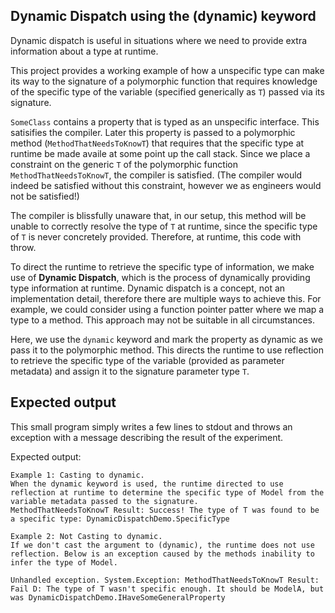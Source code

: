 ﻿## Dynamic Dispatch using the (dynamic) keyword

Dynamic dispatch is useful in situations where we need to provide extra information about a type at runtime.

This project provides a working example of how a unspecific type can make its way to the signature of a polymorphic function that requires knowledge of the specific type of the variable (specified generically as `T`) passed via its signature.

`SomeClass` contains a property that is typed as an unspecific interface. This satisifies the compiler. Later this property is passed to a polymorphic method (`MethodThatNeedsToKnowT`) that requires that the specific type at runtime be made availe at some point up the call stack. Since we place a constraint on the generic `T` of the polymorphic function `MethodThatNeedsToKnowT`, the compiler is satisfied. (The compiler would indeed be satisfied without this constraint, however we as engineers would not be satisfied!)

The compiler is blissfully unaware that, in our setup, this method will be unable to correctly resolve the type of `T` at runtime, since the specific type of `T` is never concretely provided. Therefore, at runtime, this code with throw.

To direct the runtime to retrieve the specific type of information, we make use of **Dynamic Dispatch**, which is the process of dynamically providing type information at runtime. Dynamic dispatch is a concept, not an implementation detail, therefore there are multiple ways to achieve this. For example, we could consider using a function pointer patter where we map a type to a method. This approach may not be suitable in all circumstances.

Here, we use the `dynamic` keyword and mark the property as dynamic as we pass it to the polymorphic method. This directs the runtime to use reflection to retrieve the specific type of the variable (provided as parameter metadata) and assign it to the signature parameter type `T`.

## Expected output

This small program simply writes a few lines to stdout and throws an exception with a message describing the result of the experiment.

Expected output:
```
Example 1: Casting to dynamic.
When the dynamic keyword is used, the runtime directed to use reflection at runtime to determine the specific type of Model from the variable metadata passed to the signature.
MethodThatNeedsToKnowT Result: Success! The type of T was found to be a specific type: DynamicDispatchDemo.SpecificType

Example 2: Not Casting to dynamic.
If we don't cast the argument to (dynamic), the runtime does not use reflection. Below is an exception caused by the methods inability to infer the type of Model.

Unhandled exception. System.Exception: MethodThatNeedsToKnowT Result: Fail D: The type of T wasn't specific enough. It should be ModelA, but was DynamicDispatchDemo.IHaveSomeGeneralProperty
```

